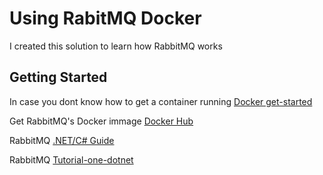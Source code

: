 # Using RabitMQ Docker

I created this solution to learn how RabbitMQ works

## Getting Started

In case you dont know how to get a container running [Docker get-started](https://docs.docker.com/get-started/)

Get RabbitMQ's Docker immage [Docker Hub](https://hub.docker.com/_/rabbitmq/)

RabbitMQ [.NET/C# Guide](https://www.rabbitmq.com/dotnet-api-guide.html)

RabbitMQ [Tutorial-one-dotnet](https://www.rabbitmq.com/tutorials/tutorial-one-dotnet.html)